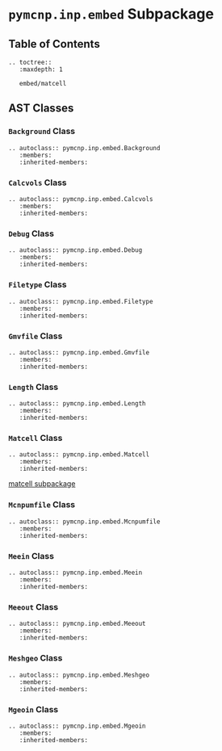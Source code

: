# `pymcnp.inp.embed` Subpackage

## Table of Contents

```{eval-rst}
.. toctree::
   :maxdepth: 1

   embed/matcell
```

## AST Classes

### `Background` Class

```{eval-rst}
.. autoclass:: pymcnp.inp.embed.Background
   :members:
   :inherited-members:
```

### `Calcvols` Class

```{eval-rst}
.. autoclass:: pymcnp.inp.embed.Calcvols
   :members:
   :inherited-members:
```

### `Debug` Class

```{eval-rst}
.. autoclass:: pymcnp.inp.embed.Debug
   :members:
   :inherited-members:
```

### `Filetype` Class

```{eval-rst}
.. autoclass:: pymcnp.inp.embed.Filetype
   :members:
   :inherited-members:
```

### `Gmvfile` Class

```{eval-rst}
.. autoclass:: pymcnp.inp.embed.Gmvfile
   :members:
   :inherited-members:
```

### `Length` Class

```{eval-rst}
.. autoclass:: pymcnp.inp.embed.Length
   :members:
   :inherited-members:
```

### `Matcell` Class

```{eval-rst}
.. autoclass:: pymcnp.inp.embed.Matcell
   :members:
   :inherited-members:
```

[matcell subpackage](embed/matcell)

### `Mcnpumfile` Class

```{eval-rst}
.. autoclass:: pymcnp.inp.embed.Mcnpumfile
   :members:
   :inherited-members:
```

### `Meein` Class

```{eval-rst}
.. autoclass:: pymcnp.inp.embed.Meein
   :members:
   :inherited-members:
```

### `Meeout` Class

```{eval-rst}
.. autoclass:: pymcnp.inp.embed.Meeout
   :members:
   :inherited-members:
```

### `Meshgeo` Class

```{eval-rst}
.. autoclass:: pymcnp.inp.embed.Meshgeo
   :members:
   :inherited-members:
```

### `Mgeoin` Class

```{eval-rst}
.. autoclass:: pymcnp.inp.embed.Mgeoin
   :members:
   :inherited-members:
```
